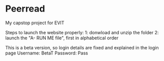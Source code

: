 # Peerread
My capstop project for EVIT

Steps to launch the website properly:
1: donwload and unzip the folder
2: launch the "A- RUN ME file", first in alphabetical order

This is a beta version, so login details are fixed and explained in the login page
  Username: BetaT
  Password: Pass
